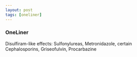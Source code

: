 ```yaml
---
layout: post
tags: [oneliner]
---
```



### OneLiner

Disulfiram-like effects: Sulfonylureas, Metronidazole, certain Cephalosporins, Griseofulvin, Procarbazine
